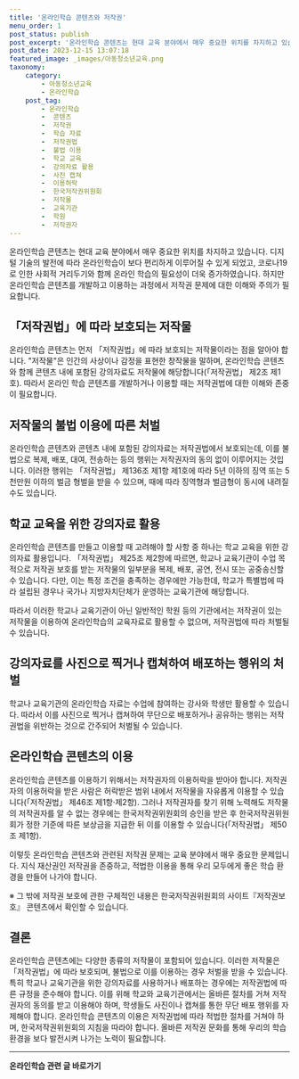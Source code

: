 ```yaml
---
title: '온라인학습 콘텐츠와 저작권'
menu_order: 1
post_status: publish
post_excerpt: '온라인학습 콘텐츠는 현대 교육 분야에서 매우 중요한 위치를 차지하고 있습니다. 디지털 기술의 발전에 따라 온라인학습이 보다 편리하게 이루어질 수 있게 되었고, 코로나19로 인한 사회적 거리두기와 함께 온라인 학습의 필요성이 더욱 증가하였습니다. 하지만 온라인학습 콘텐츠를 개발하고 이용하는 과정에서 저작권 문제에 대한 이해와 주의가 필요합니다.'
post_date: 2023-12-15 13:07:18
featured_image: _images/아동청소년교육.png
taxonomy:
    category:
        - 아동청소년교육
        - 온라인학습
    post_tag:
        - 온라인학습
        -  콘텐츠
        -  저작권
        -  학습 자료
        -  저작권법
        -  불법 이용
        -  학교 교육
        -  강의자료 활용
        -  사진 캡쳐
        -  이용허락
        -  한국저작권위원회
        -  저작물
        -  교육기관
        -  학원
        -  저작권자
---
```



온라인학습 콘텐츠는 현대 교육 분야에서 매우 중요한 위치를 차지하고 있습니다. 디지털 기술의 발전에 따라 온라인학습이 보다 편리하게 이루어질 수 있게 되었고, 코로나19로 인한 사회적 거리두기와 함께 온라인 학습의 필요성이 더욱 증가하였습니다. 하지만 온라인학습 콘텐츠를 개발하고 이용하는 과정에서 저작권 문제에 대한 이해와 주의가 필요합니다.

## 「저작권법」에 따라 보호되는 저작물

온라인학습 콘텐츠는 먼저 「저작권법」에 따라 보호되는 저작물이라는 점을 알아야 합니다. "저작물"은 인간의 사상이나 감정을 표현한 창작물을 말하며, 온라인학습 콘텐츠와 함께 콘텐츠 내에 포함된 강의자료도 저작물에 해당합니다(「저작권법」 제2조 제1호). 따라서 온라인 학습 콘텐츠를 개발하거나 이용할 때는 저작권법에 대한 이해와 존중이 필요합니다.

## 저작물의 불법 이용에 따른 처벌

온라인학습 콘텐츠와 콘텐츠 내에 포함된 강의자료는 저작권법에서 보호되는데, 이를 불법으로 복제, 배포, 대여, 전송하는 등의 행위는 저작권자의 동의 없이 이루어지는 것입니다. 이러한 행위는 「저작권법」 제136조 제1항 제1호에 따라 5년 이하의 징역 또는 5천만원 이하의 벌금 형벌을 받을 수 있으며, 때에 따라 징역형과 벌금형이 동시에 내려질 수도 있습니다.

## 학교 교육을 위한 강의자료 활용

온라인학습 콘텐츠를 만들고 이용할 때 고려해야 할 사항 중 하나는 학교 교육을 위한 강의자료 활용입니다. 「저작권법」 제25조 제2항에 따르면, 학교나 교육기관이 수업 목적으로 저작권 보호를 받는 저작물의 일부분을 복제, 배포, 공연, 전시 또는 공중송신할 수 있습니다. 다만, 이는 특정 조건을 충족하는 경우에만 가능한데, 학교가 특별법에 따라 설립된 경우나 국가나 지방자치단체가 운영하는 교육기관에 해당합니다.

따라서 이러한 학교나 교육기관이 아닌 일반적인 학원 등의 기관에서는 저작권이 있는 저작물을 이용하여 온라인학습의 교육자료로 활용할 수 없으며, 저작권법에 따라 처벌될 수 있습니다.

## 강의자료를 사진으로 찍거나 캡쳐하여 배포하는 행위의 처벌

학교나 교육기관의 온라인학습 자료는 수업에 참여하는 강사와 학생만 활용할 수 있습니다. 따라서 이를 사진으로 찍거나 캡쳐하여 무단으로 배포하거나 공유하는 행위는 저작권법을 위반하는 것으로 간주되어 처벌될 수 있습니다.

## 온라인학습 콘텐츠의 이용

온라인학습 콘텐츠를 이용하기 위해서는 저작권자의 이용허락을 받아야 합니다. 저작권자의 이용허락을 받은 사람은 허락받은 범위 내에서 저작물을 자유롭게 이용할 수 있습니다(「저작권법」 제46조 제1항·제2항). 그러나 저작권자를 찾기 위해 노력해도 저작물의 저작권자를 알 수 없는 경우에는 한국저작권위원회의 승인을 받은 후 한국저작권위원회가 정한 기준에 따른 보상금을 지급한 뒤 이를 이용할 수 있습니다(「저작권법」 제50조 제1항).

이렇듯 온라인학습 콘텐츠와 관련된 저작권 문제는 교육 분야에서 매우 중요한 문제입니다. 지식 재산권인 저작권을 존중하고, 적법한 이용을 통해 우리 모두에게 좋은 학습 환경을 만들어 나가야 합니다.

※ 그 밖에 저작권 보호에 관한 구체적인 내용은 한국저작권위원회의 사이트『저작권보호』 콘텐츠에서 확인할 수 있습니다.

## 결론

온라인학습 콘텐츠에는 다양한 종류의 저작물이 포함되어 있습니다. 이러한 저작물은 「저작권법」에 따라 보호되며, 불법으로 이를 이용하는 경우 처벌을 받을 수 있습니다. 특히 학교나 교육기관을 위한 강의자료를 사용하거나 배포하는 경우에는 저작권법에 따른 규정을 준수해야 합니다. 이를 위해 학교와 교육기관에서는 올바른 절차를 거쳐 저작권자의 동의를 받고 이용해야 하며, 학생들도 사진이나 캡쳐를 통한 무단 배포 행위를 자제해야 합니다. 온라인학습 콘텐츠의 이용은 저작권법에 따라 적법한 절차를 거쳐야 하며, 한국저작권위원회의 지침을 따라야 합니다. 올바른 저작권 문화를 통해 우리의 학습 환경을 보다 발전시켜 나가는 노력이 필요합니다.
<!-- wp:separator -->
<hr class="wp-block-separator has-alpha-channel-opacity"/>
<!-- /wp:separator -->

<!-- wp:group {"backgroundColor":"base","layout":{"type":"constrained"}} -->
<div class="wp-block-group has-base-background-color has-background"><!-- wp:paragraph {"align":"center","fontSize":"medium"} -->
<p class="has-text-align-center has-large-font-size"><strong>온라인학습 관련 글 바로가기</strong></p>
<!-- /wp:paragraph -->


<!-- wp:latest-posts
{"categories":[{"id":34417,"count":19,"description":"","link":"https://uknowlaw.com/category/%ec%98%a8%eb%9d%bc%ec%9d%b8%ed%95%99%ec%8a%b5/","name":"온라인학습","slug":"온라인학습","taxonomy":"category","parent":0,"meta":[],"_links":{"self":[{"href":"https://uknowlaw.com/wp-json/wp/v2/categories/34417"}],"collection":[{"href":"https://uknowlaw.com/wp-json/wp/v2/categories"}],"about":[{"href":"https://uknowlaw.com/wp-json/wp/v2/taxonomies/category"}],"wp:post_type":[{"href":"https://uknowlaw.com/wp-json/wp/v2/posts?categories=34417"}],"curies":[{"name":"wp","href":"https://api.w.org/{rel}","templated":true}]}}],"postsToShow":100,"excerptLength":28,"postLayout":"grid","columns":2,"featuredImageAlign":"left","featuredImageSizeSlug":"large","fontSize":"small"} /--></div>
<!-- /wp:group -->